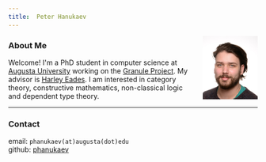 ```yaml
---
title:  Peter Hanukaev
---
```



<p>
<img src="images/peter_hanukaev_2021-11.jpg"
     style="float:right; width:22%; margin:0 0 0 1.5em;"
     title="Picture of me" />
</p>

### About Me ###
Welcome!
I'm a PhD student in computer science at
[Augusta University](https://augusta.edu)
working on the
[Granule Project](https://granule-project.github.io).
My advisor is
[Harley Eades](https://metatheorem.org).
I am interested in category theory,
constructive mathematics,
non-classical logic and
dependent type theory.
<!--Currently, I am working on inductive types in [Gerty](https://github.com/granule-project/gerty).-->


*   *   *

### Contact ###

email: `phanukaev(at)augusta(dot)edu`\
github: [phanukaev](https://github.com/phanukaev)
